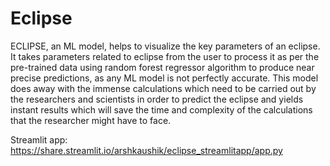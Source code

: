 # Eclipse
ECLIPSE, an ML model, helps to visualize the key parameters of an eclipse. It takes parameters related to eclipse from the user to process it as per the pre-trained data using random forest regressor algorithm to produce near precise predictions, as any ML model is not perfectly accurate. This model does away with the immense calculations which need to be carried out by the researchers and scientists in order to predict the eclipse and yields instant results which will save the time and complexity of the calculations that the researcher might have to face.

Streamlit app: https://share.streamlit.io/arshkaushik/eclipse_streamlitapp/app.py
